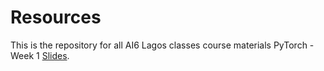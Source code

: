 # Resources
This is the repository for all AI6 Lagos classes course materials
PyTorch - Week 1 [Slides](https://docs.google.com/presentation/d/1d7yx470Nh1huNYNn-_o8_AsbwqTdiJRgcfoMYDRAhaU/edit?usp=sharing).
